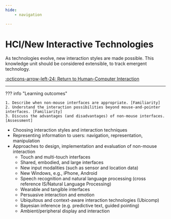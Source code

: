 ```yaml
---
hide:
    - navigation

---
```

# HCI/New Interactive Technologies

As technologies evolve, new interaction styles are made possible. This knowledge unit should be considered extensible, to track emergent technology.

[:octicons-arrow-left-24: Return to Human-Computer Interaction](/Knowledge-Notebook/Human-Computer-Interaction/)

---

??? info "Learning outcomes"

    1. Describe when non-mouse interfaces are appropriate. [Familiarity]
    2. Understand the interaction possibilities beyond mouse-and-pointer interfaces. [Familiarity]
    3. Discuss the advantages (and disadvantages) of non-mouse interfaces. [Assessment]

- Choosing interaction styles and interaction techniques
- Representing information to users: navigation, representation, manipulation
- Approaches to design, implementation and evaluation of non-mouse interaction
    - Touch and multi-touch interfaces
    - Shared, embodied, and large interfaces
    - New input modalities (such as sensor and location data)
    - New Windows, e.g., iPhone, Android
    - Speech recognition and natural language processing (cross reference IS/Natural Language Processing)
    - Wearable and tangible interfaces
    - Persuasive interaction and emotion
    - Ubiquitous and context-aware interaction technologies (Ubicomp)
    - Bayesian inference (e.g. predictive text, guided pointing)
    - Ambient/peripheral display and interaction